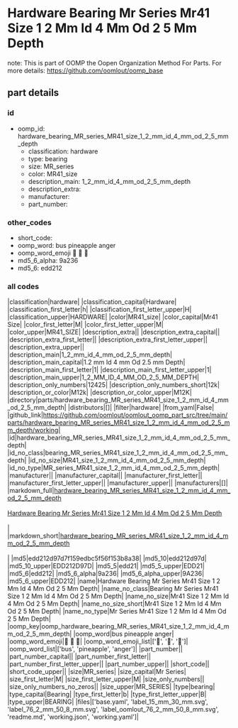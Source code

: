 # Hardware Bearing Mr Series Mr41 Size 1 2 Mm Id 4 Mm Od 2 5 Mm Depth  

note: This is part of OOMP the Oopen Organization Method For Parts. For more details: https://github.com/oomlout/oomp_base

##  part details





### id
* oomp_id: hardware_bearing_MR_series_MR41_size_1_2_mm_id_4_mm_od_2_5_mm_depth
  * classification: hardware
  * type: bearing
  * size: MR_series
  * color: MR41_size
  * description_main: 1_2_mm_id_4_mm_od_2_5_mm_depth
  * description_extra: 
  * manufacturer: 
  * part_number: 

### other_codes
* short_code: 
* oomp_word: bus pineapple anger
* oomp_word_emoji :bus: :pineapple: :anger:
* md5_6_alpha: 9a236
* md5_6: edd212

### all codes 
|classification|hardware|
|classification_capital|Hardware|
|classification_first_letter|h|
|classification_first_letter_upper|H|
|classification_upper|HARDWARE|
|color|MR41_size|
|color_capital|Mr41 Size|
|color_first_letter|M|
|color_first_letter_upper|M|
|color_upper|MR41_SIZE|
|description_extra||
|description_extra_capital||
|description_extra_first_letter||
|description_extra_first_letter_upper||
|description_extra_upper||
|description_main|1_2_mm_id_4_mm_od_2_5_mm_depth|
|description_main_capital|1.2 mm Id 4 mm Od 2.5 mm Depth|
|description_main_first_letter|1|
|description_main_first_letter_upper|1|
|description_main_upper|1_2_MM_ID_4_MM_OD_2_5_MM_DEPTH|
|description_only_numbers|12425|
|description_only_numbers_short|12k|
|description_or_color|M12k|
|description_or_color_upper|M12K|
|directory|parts/hardware_bearing_MR_series_MR41_size_1_2_mm_id_4_mm_od_2_5_mm_depth|
|distributors|[]|
|filter|hardware|
|from_yaml|False|
|github_link|https://github.com/oomlout/oomlout_oomp_part_src/tree/main/parts/hardware_bearing_MR_series_MR41_size_1_2_mm_id_4_mm_od_2_5_mm_depth/working|
|id|hardware_bearing_MR_series_MR41_size_1_2_mm_id_4_mm_od_2_5_mm_depth|
|id_no_class|bearing_MR_series_MR41_size_1_2_mm_id_4_mm_od_2_5_mm_depth|
|id_no_size|MR41_size_1_2_mm_id_4_mm_od_2_5_mm_depth|
|id_no_type|MR_series_MR41_size_1_2_mm_id_4_mm_od_2_5_mm_depth|
|manufacturer||
|manufacturer_capital||
|manufacturer_first_letter||
|manufacturer_first_letter_upper||
|manufacturer_upper||
|manufacturers|[]|
|markdown_full|[hardware_bearing_MR_series_MR41_size_1_2_mm_id_4_mm_od_2_5_mm_depth](https://github.com/oomlout/oomlout_oomp_part_src/tree/main/parts/hardware_bearing_MR_series_MR41_size_1_2_mm_id_4_mm_od_2_5_mm_depth/working)<br>[](https://github.com/oomlout/oomlout_oomp_part_src/tree/main/parts/hardware_bearing_MR_series_MR41_size_1_2_mm_id_4_mm_od_2_5_mm_depth/working)<br>[Hardware Bearing Mr Series Mr41 Size 1 2 Mm Id 4 Mm Od 2 5 Mm Depth](https://github.com/oomlout/oomlout_oomp_part_src/tree/main/parts/hardware_bearing_MR_series_MR41_size_1_2_mm_id_4_mm_od_2_5_mm_depth/working)<br><br>|
|markdown_short|[hardware_bearing_MR_series_MR41_size_1_2_mm_id_4_mm_od_2_5_mm_depth](https://github.com/oomlout/oomlout_oomp_part_src/tree/main/parts/hardware_bearing_MR_series_MR41_size_1_2_mm_id_4_mm_od_2_5_mm_depth/working)<br><br>|
|md5|edd212d97d7f159edbc5f56f153b8a38|
|md5_10|edd212d97d|
|md5_10_upper|EDD212D97D|
|md5_5|edd21|
|md5_5_upper|EDD21|
|md5_6|edd212|
|md5_6_alpha|9a236|
|md5_6_alpha_upper|9A236|
|md5_6_upper|EDD212|
|name|Hardware Bearing Mr Series Mr41 Size 1 2 Mm Id 4 Mm Od 2 5 Mm Depth|
|name_no_class|Bearing Mr Series Mr41 Size 1 2 Mm Id 4 Mm Od 2 5 Mm Depth|
|name_no_size|Mr41 Size 1 2 Mm Id 4 Mm Od 2 5 Mm Depth|
|name_no_size_short|Mr41 Size 1 2 Mm Id 4 Mm Od 2 5 Mm Depth|
|name_no_type|Mr Series Mr41 Size 1 2 Mm Id 4 Mm Od 2 5 Mm Depth|
|oomp_key|oomp_hardware_bearing_MR_series_MR41_size_1_2_mm_id_4_mm_od_2_5_mm_depth|
|oomp_word|bus pineapple anger|
|oomp_word_emoji|:bus: :pineapple: :anger:|
|oomp_word_emoji_list|[':bus:', ':pineapple:', ':anger:']|
|oomp_word_list|['bus', 'pineapple', 'anger']|
|part_number||
|part_number_capital||
|part_number_first_letter||
|part_number_first_letter_upper||
|part_number_upper||
|short_code||
|short_code_upper||
|size|MR_series|
|size_capital|Mr Series|
|size_first_letter|M|
|size_first_letter_upper|M|
|size_only_numbers||
|size_only_numbers_no_zeros||
|size_upper|MR_SERIES|
|type|bearing|
|type_capital|Bearing|
|type_first_letter|b|
|type_first_letter_upper|B|
|type_upper|BEARING|
|files|['base.yaml', 'label_15_mm_30_mm.svg', 'label_76_2_mm_50_8_mm.svg', 'label_oomlout_76_2_mm_50_8_mm.svg', 'readme.md', 'working.json', 'working.yaml']|
